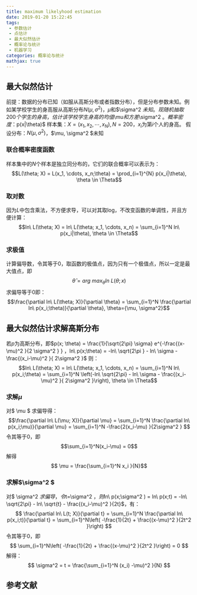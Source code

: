 ```yaml
---
title: maximum likelyhood estimation
date: 2019-01-20 15:22:45
tags:
 - 参数估计
 - 点估计
 - 最大似然估计
 - 概率论与统计 
 - 机器学习
categories: 概率论与统计
mathjax: true
---
```


## 最大似然估计
前提：数据的分布已知（如服从高斯分布或者指数分布），但是分布参数未知。例如某学校学生的身高服从高斯分布$N(\mu, \sigma^2 )$，$\mu$和$\sigma^2 $未知。现随机抽取$200$个学生的身高，估计该学校学生身高的均值$\mu$和方差$\sigma^2 $。
概率密度：$p(x|\theta)$
样本集：$X=(x_1, x_2,\cdots, x_N), N=200$，$x_i$为第$i$个人的身高。
假设分布：$N(\mu, \sigma^2 )$，$\mu, \sigma^2 $未知

### 联合概率密度函数
样本集中的$N$个样本是独立同分布的，它们的联合概率可以表示为：
$$L(\theta; X) = L(x_1, \cdots, x_n;\theta) = \prod_{i=1}^{N} p(x_i|\theta), \theta \in \Theta$$

### 取对数
因为$L$中包含乘法，不方便求导，可以对其取log，不改变函数的单调性，并且方便计算：
$$ln\ L(\theta; X) = ln\ L(\theta; x_1, \cdots, x_n) = \sum_{i=1}^N ln\ p(x_i|\theta), \theta \in \Theta$$

### 求极值
计算偏导数，令其等于$0$，取函数的极值点，因为只有一个极值点，所以一定是最大值点，即
$$\hat{\theta} = arg\ max_{\theta} ln\ L(\theta; x)$$
求偏导等于$0$即：
$$\frac{\partial ln\ L(\theta; X)}{\partial \theta} = \sum_{i=1}^N \frac{\partial ln\ p(x_i;\theta)}{\partial \theta}, \theta={\mu, \sigma^2}$$

## 最大似然估计求解高斯分布
若$p$为高斯分布，即$p(x; \theta) = \frac{1}{\sqrt{2\pi} \sigma} e\^{-\frac{(x-\mu)^2 }{2 \sigma^2 } } $，$ln\ p(x;\theta) = -ln\ \sqrt{2\pi } - ln\ \sigma - \frac{(x_i-\mu)^2 }{ 2\sigma^2 }$
则：
$$ln\ L(\theta; X) = ln\ L(\theta; x_1, \cdots, x_n) = \sum_{i=1}^N ln\ p(x_i;\theta) = \sum_{i=1}^N \left(-ln\ \sqrt{2\pi} - ln\ \sigma - \frac{(x_i-\mu)^2 }{ 2\sigma^2 }\right), \theta \in \Theta$$

### 求解$\mu$
对$ \mu $ 求偏导得：
$$\frac{\partial ln\ L(\mu; X)}{\partial \mu} = \sum_{i=1}^N \frac{\partial ln\ p(x_i;\mu)}{\partial \mu} = \sum_{i=1}^N -\frac{2(x_i-\mu) }{2\sigma^2 } $$
令其等于$0$，即
$$\sum_{i=1}^N(x_i-\mu) = 0$$
解得$$ \mu = \frac{\sum_{i=1}^N x_i }{N}$$
### 求解$\sigma^2 $
对$ \sigma^2 $求偏导，令$t=\sigma^2 $，则$ln\ p(x;\sigma^2 ) = ln\ p(x;t) = -ln\ \sqrt{2\pi} - ln\ \sqrt{t} - \frac{(x_i-\mu)^2 }{2t}$，有：
$$ \frac{\partial ln\ L(t; X)}{\partial t} = \sum_{i=1}^N \frac{\partial ln\ p(x_i;t)}{\partial t} = \sum_{i=1}^N\left( -\frac{1}{2t} + \frac{(x-\mu)^2 }{2t^2 }\right) $$
令其等于$0$，即
$$ \sum_{i=1}^N\left( -\frac{1}{2t} + \frac{(x-\mu)^2 }{2t^2 }\right) = 0 $$
解得：
$$ \sigma^2 = t = \frac{\sum_{i=1}^N (x_i) -\mu)^2 }{N} $$



## 参考文献
